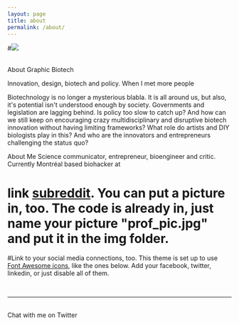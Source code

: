 ```yaml
---
layout: page
title: about
permalink: /about/
---
```


#<img class="col one right" src="/img/prof_pic.jpg">

<br/>
About Graphic Biotech

Innovation, design, biotech and policy. When I met more people

Biotechnology is no longer a mysterious blabla. It is all around us, but also, it's potential isn't understood enough by society. Governments and legislation are lagging behind. Is policy too slow to catch up? And how can we still keep on encouraging crazy multidisciplinary and disruptive biotech innovation without having limiting frameworks? What role do artists and DIY biologists play in this?
And who are the innovators and entrepreneurs challenging the status quo?

About Me
Science communicator, entrepreneur, bioengineer and critic.
Currently Montréal based biohacker at <a href="http://brico.bio" target="Bricbio"></a>
# link <a href="http://reddit.com" target="blank">subreddit</a>. You can put a picture in, too. The code is already in, just name your picture "prof_pic.jpg" and put it in the img folder.

#Link to your social media connections, too. This theme is set up to use <a href="http://fortawesome.github.io/Font-Awesome/" target="blank">Font Awesome icons</a>, like the ones below. Add your facebook, twitter, linkedin, or just disable all of them.


<br/>
<hr/>
<br/>
<span class="contacticon center">
	<a href="https://twitter.com/kenzasam" target="_blank"><i class="fa fa-twitter-square"></i></a>
</span>

<div class="col three caption">
	Chat with me on Twitter
</div>
